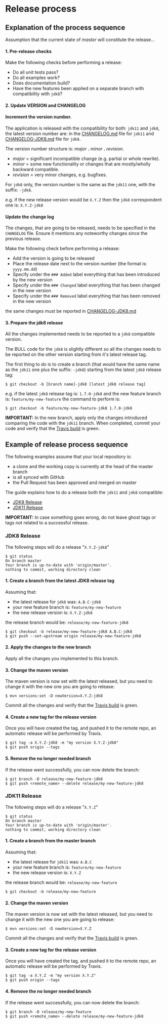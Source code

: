 # Release process

## Explanation of the process sequence

Assumption that the current state of *master* will constitute the release...

#### 1. Pre-release checks

Make the following checks before performing a release:
   * Do all unit tests pass?
   * Do all examples work?
   * Does documentation build?
   * Have the new features been applied on a separate branch with compatibility with `jdk8`?

#### 2. Update VERSION and CHANGELOG

#### Increment the version number.

The application is released with the compatibility for both: `jdk11` and `jdk8`, the latest version number are:
in the [CHANGELOG.md](CHANGELOG.md) file for `jdk11` and [CHANGELOG-JDK8.md](CHANGELOG-JDK8.md) file for `jdk8`. 

The version number structure is: *major* **.** *minor* **.** *revision*.
   * *major* = significant incompatible change (e.g. partial or whole rewrite).
   * *minor* = some new functionality or changes that are mostly/wholly backward compatible.
   * *revision* = very minor changes, e.g. bugfixes.
   
For `jdk8` only, the version number is the same as the `jdk11` one, with the suffix: `-jdk8`.

e.g. if the new release version would be `X.Y.Z` then the `jdk8` correspondent one is: `X.Y.Z-jdk8`

#### Update the change log

The changes, that are going to be released, needs to be specified in the `CHANGELOG` file.
Ensure it mentions any noteworthy changes since the previous release.

Make the following check before performing a release:
* Add the version is going to be released
* Place the release date next to the version number (the format is: `yyyy.mm.dd`)
* Specify under the `### Added` label everything that has been introduced by the new version 
* Specify under the `### Changed` label everything that has been changed in the new version 
* Specify under the `### Removed` label everything that has been removed in the new version 

the same changes must be reported in [CHANGELOG-JDK8.md](CHANGELOG-JDK8.md)

#### 3. Prepare the jdk8 release

All the changes implemented needs to be reported to a `jdk8` compatible version.

The BULL code for the `jdk8` is slightly different so all the changes needs to be reported on the other version starting
from it's latest release tag.

The first thing to do is to create a branch (that would have the same name as the `jdk11` one plus the suffix: `-jdk8`)
starting from the latest `jdk8` release tag:

```shell script
$ git checkout -b [branch name]-jdk8 [latest jdk8 release tag] 
```

e.g. if the latest `jdk8` release tag is: `1.7.0-jdk8` and the new feature branch is: `feature/my-new-feature`
the command to perform is: 

```shell script
$ git checkout -b feature/my-new-feature-jdk8 1.7.0-jdk8 
```

**IMPORTANT:** In the new branch, apply only the changes introduced comparing the code with the `jdk11` branch.
When completed, commit your code and verify that the [Travis build](https://travis-ci.org/HotelsDotCom/bull/builds) is green. 

## Example of release process sequence

The following examples assume that your local repository is:

* a clone and the working copy is currently at the head of the master branch
* is all synced with GitHub
* the Pull Request has been approved and merged on master

The guide explains how to do a release both the `jdk11` and `jdk8` compatible:

* [JDK8 Release](https://github.com/HotelsDotCom/bull/blob/master/RELEASE.md#jdk8-release)
* [JDK11 Release](https://github.com/HotelsDotCom/bull/blob/master/RELEASE.md#jdk11-release)

**IMPORTANT:** In case something goes wrong, do not leave ghost tags or tags not related to a successful release.

### JDK8 Release

The following steps will do a release "`X.Y.Z-jdk8`"

```shell script
$ git status
On branch master
Your branch is up-to-date with 'origin/master'.
nothing to commit, working directory clean
```

#### 1. Create a branch from the latest JDK8 release tag

Assuming that:

* the latest release for `jdk8` was: `A.B.C-jdk8` 
* your new feature branch is: `feature/my-new-feature`
* the new release version is: `X.Y.Z-jdk8`

the release branch would be: `release/my-new-feature-jdk8`

```shell script
$ git checkout -b release/my-new-feature-jdk8 A.B.C-jdk8 
$ git push --set-upstream origin release/my-new-feature-jdk8 
```

#### 2. Apply the changes to the new branch

Apply all the changes you implemented to this branch.

#### 3. Change the maven version

The maven version is now set with the latest released, but you need to change it with the new one you are going to release:

```shell script
$ mvn versions:set -D newVersion=X.Y.Z-jdk8
```

Commit all the changes and verify that the [Travis build](https://travis-ci.org/HotelsDotCom/bull/builds) is green.

#### 4. Create a new tag for the release version

Once you will have created the tag, and pushed it to the remote repo, an automatic release will be performed by Travis.

```shell script
$ git tag -a X.Y.Z-jdk8 -m "my version X.Y.Z-jdk8"
$ git push origin --tags
```

#### 5. Remove the no longer needed branch

If the release went successfully, you can now delete the branch:

```shell script
$ git branch -D release/my-new-feature-jdk8
$ git push <remote_name> --delete release/my-new-feature-jdk8
```

### JDK11 Release

The following steps will do a release "`X.Y.Z`"

```shell script
$ git status
On branch master
Your branch is up-to-date with 'origin/master'.
nothing to commit, working directory clean
```

#### 1. Create a branch from the master branch

Assuming that:

* the latest release for `jdk11` was: `A.B.C` 
* your new feature branch is: `feature/my-new-feature`
* the new release version is: `X.Y.Z`

the release branch would be: `release/my-new-feature`

```shell script
$ git checkout -b release/my-new-feature
```

#### 2. Change the maven version

The maven version is now set with the latest released, but you need to change it with the new one you are going to release:

```shell script
$ mvn versions:set -D newVersion=X.Y.Z
```

Commit all the changes and verify that the [Travis build](https://travis-ci.org/HotelsDotCom/bull/builds) is green.

#### 3. Create a new tag for the release version

Once you will have created the tag, and pushed it to the remote repo, an automatic release will be performed by Travis.

```shell script
$ git tag -a X.Y.Z -m "my version X.Y.Z"
$ git push origin --tags
```

#### 4. Remove the no longer needed branch

If the release went successfully, you can now delete the branch:

```shell script
$ git branch -D release/my-new-feature
$ git push <remote_name> --delete release/my-new-feature-jdk8
```